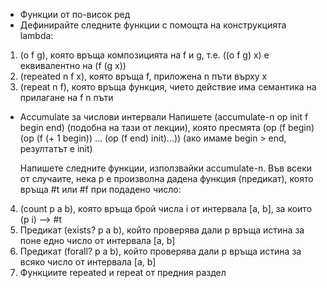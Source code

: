 * Функции от по-висок ред
* Дефинирайте следните функции с помощта на конструкцията lambda:

1. (o f g), която връща композицията на f и g, т.е. ((o f g) x) е еквивалентно на (f (g x))
2. (repeated n f x), която връща f, приложена n пъти върху x
3. (repeat n f), която връща функция, чието действие има семантика на прилагане на f n пъти
   
* Accumulate за числови интервали
  Напишете (accumulate-n op init f begin end) (подобна на тази от лекции), която пресмята (op (f begin) (op (f (+ 1 begin)) ... (op (f end) 
  init)...)) (ако имаме begin > end, резултатът е init)

  Напишете следните функции, използвайки accumulate-n. Във всеки от случаите, нека p е произволна дадена функция (предикат), която връща #t или 
  #f при подадено число:

4. (count p a b), която връща брой числа i от интервала [a, b], за които (p i) --> #t
5. Предикат (exists? p a b), който проверява дали p връща истина за поне едно число от интервала [a, b]
6. Предикат (forall? p a b), който проверява дали p връща истина за всяко число от интервала [a, b]
7. Функциите repeated и repeat от предния раздел
